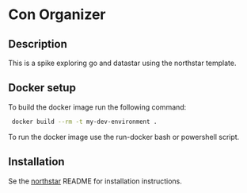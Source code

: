 # Con Organizer

## Description

This is a spike exploring go and datastar using the northstar template.

## Docker setup

To build the docker image run the following command:

```bash
 docker build --rm -t my-dev-environment .
```

To run the docker image use the run-docker bash or powershell script.

## Installation

Se the [northstar](https://github.com/zangster300/northstar) README for installation instructions.
